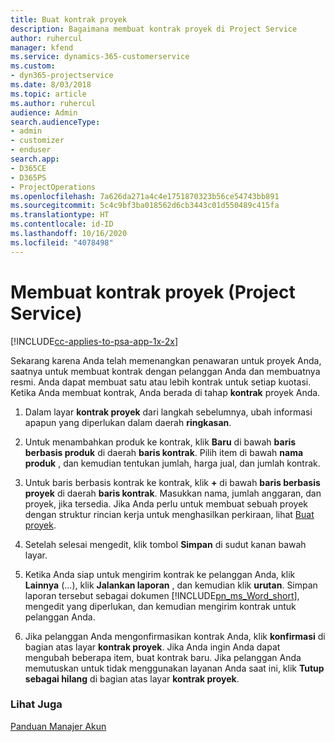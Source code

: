 ```yaml
---
title: Buat kontrak proyek
description: Bagaimana membuat kontrak proyek di Project Service
author: ruhercul
manager: kfend
ms.service: dynamics-365-customerservice
ms.custom:
- dyn365-projectservice
ms.date: 8/03/2018
ms.topic: article
ms.author: ruhercul
audience: Admin
search.audienceType:
- admin
- customizer
- enduser
search.app:
- D365CE
- D365PS
- ProjectOperations
ms.openlocfilehash: 7a626da271a4c4e1751870323b56ce54743bb891
ms.sourcegitcommit: 5c4c9bf3ba018562d6cb3443c01d550489c415fa
ms.translationtype: HT
ms.contentlocale: id-ID
ms.lasthandoff: 10/16/2020
ms.locfileid: "4078498"
---
```

# <a name="create-a-project-contract-project-service"></a>Membuat kontrak proyek (Project Service)

[!INCLUDE[cc-applies-to-psa-app-1x-2x](../includes/cc-applies-to-psa-app-1x-2x.md)]

Sekarang karena Anda telah memenangkan penawaran untuk proyek Anda, saatnya untuk membuat kontrak dengan pelanggan Anda dan membuatnya resmi. Anda dapat membuat satu atau lebih kontrak untuk setiap kuotasi. Ketika Anda membuat kontrak, Anda berada di tahap **kontrak** proyek Anda.  
  
1. Dalam layar **kontrak proyek** dari langkah sebelumnya, ubah informasi apapun yang diperlukan dalam daerah **ringkasan**.  
  
2. Untuk menambahkan produk ke kontrak, klik **Baru** di bawah **baris berbasis produk** di daerah **baris kontrak**. Pilih item di bawah **nama produk** , dan kemudian tentukan jumlah, harga jual, dan jumlah kontrak.  
  
3. Untuk baris berbasis kontrak ke kontrak, klik **+** di bawah **baris berbasis proyek** di daerah **baris kontrak**. Masukkan nama, jumlah anggaran, dan proyek, jika tersedia. Jika Anda perlu untuk membuat sebuah proyek dengan struktur rincian kerja untuk menghasilkan perkiraan, lihat [Buat proyek](../psa/create-project.md).  
  
4. Setelah selesai mengedit, klik tombol **Simpan** di sudut kanan bawah layar.  
  
5. Ketika Anda siap untuk mengirim kontrak ke pelanggan Anda, klik **Lainnya** (...), klik **Jalankan laporan** , dan kemudian klik **urutan**. Simpan laporan tersebut sebagai dokumen [!INCLUDE[pn_ms_Word_short](../includes/pn-ms-word-short.md)], mengedit yang diperlukan, dan kemudian mengirim kontrak untuk pelanggan Anda.  
  
6. Jika pelanggan Anda mengonfirmasikan kontrak Anda, klik **konfirmasi** di bagian atas layar **kontrak proyek**. Jika Anda ingin Anda dapat mengubah beberapa item, buat kontrak baru. Jika pelanggan Anda memutuskan untuk tidak menggunakan layanan Anda saat ini, klik **Tutup sebagai hilang** di bagian atas layar **kontrak proyek**.  
  
### <a name="see-also"></a>Lihat Juga  
 [Panduan Manajer Akun](../psa/account-manager-guide.md)
